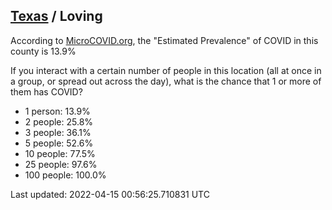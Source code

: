 
## [Texas](/united-states/texas) / Loving

According to [MicroCOVID.org](http://microcovid.org),
the "Estimated Prevalence" of COVID in this county is 13.9%

If you interact with a certain number of people in this location
(all at once in a group, or spread out across the day), what is the chance that
1 or more of them has COVID?

- 1 person: 13.9%
- 2 people: 25.8%
- 3 people: 36.1%
- 5 people: 52.6%
- 10 people: 77.5%
- 25 people: 97.6%
- 100 people: 100.0%

Last updated: 2022-04-15 00:56:25.710831 UTC
